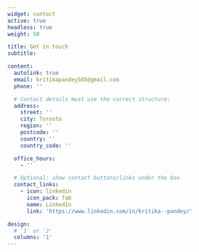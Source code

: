 ```yaml
---
widget: contact
active: true
headless: true
weight: 50

title: Get in touch
subtitle:

content:
  autolink: true
  email: kritikapandey565@gmail.com
  phone: ''

  # Contact details must use the correct structure:
  address:
    street: ''
    city: Toronto
    region: ''
    postcode: ''
    country: ''
    country_code: ''

  office_hours:
    - ''

  # Optional: show contact buttons/links under the box
  contact_links:
    - icon: linkedin
      icon_pack: fab
      name: LinkedIn
      link: 'https://www.linkedin.com/in/kritika--pandey/'

design:
  # '1' or '2'
  columns: '1'
---
```


